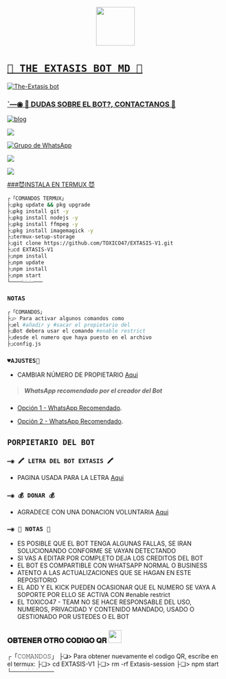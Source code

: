 <p align="center"> 
  <a href="https://github.com/TOXICO47"><img src="http://readme-typing-svg.herokuapp.com?font=mono&size=17&duration=4000&color=F7B11B&center=falso&vCenter=falso&lines=THE-EXTASIS-BOT-MD++%F0%9F%90%88;Gracias+por+visitar+este+repositorio.+%F0%9F%92%96" height="90px"
</p>

# `🧿 THE EXTASIS BOT MD 🔮`

<a href="#"><img title="The-Extasis bot" src="https://img.shields.io/badge/COMPATIBLE CON LA VERSIÓN MULTI DISPOSITIVOS DE WHATSAPP-red?colorA=%F77F48FF&colorB=%F77F48FF&style=for-the-badge">

### `—◉ 👑 DUDAS SOBRE EL BOT?, CONTACTANOS 👑


[![blog](https://img.shields.io/badge/Facebook-1877F2?style=for-the-badge&logo=facebook&logoColor=white)
](https://www.facebook.com/RENEALVARO47GITHUB?mibextid=ZbWKwL/)

<a href="http://wa.me/51987812647" target="blank"><img src="https://img.shields.io/badge/creador-25D366?style=for-the-badge&logo=whatsapp&logoColor=white" /></a>

[![Grupo de WhatsApp](https://img.shields.io/badge/GRUPO_OFICIAL_1-25D366?style=for-the-badge&logo=whatsapp&logoColor=white)](https://chat.whatsapp.com/HVS8bYYWJoiAcbm2yGMpB8/CG5ZPcJ22fL7QjNRzjguD0)

<a href="http://wa.me/51987812647" target="blank"><img src="https://img.shields.io/badge/EL_TOXICO47_CREADOR-25D366?style=for-the-badge&logo=whatsapp&logoColor=white" />

<a href="http://wa.me/51967239713" target="blank"><img src="https://img.shields.io/badge/࿇۝⃟⃢ ★†‡ALVARO2‡†★ ⃢ ⃟۝⃟࿇_♥️.1-25D366?style=for-the-badge&logo=whatsapp&logoColor=white" />



###😈INSTALA EN TERMUX 😈
```bash
┌「𝙲𝙾𝙼𝙰𝙽𝙳𝙾𝚂 𝚃𝙴𝚁𝙼𝚄𝚇」
├❏pkg update && pkg upgrade
├❏pkg install git -y
├❏pkg install nodejs -y
├❏pkg install ffmpeg -y
├❏pkg install imagemagick -y
├❏termux-setup-storage
├❏git clone https://github.com/TOXICO47/EXTASIS-V1.git
├❏cd EXTASIS-V1
├❏npm install
├❏npm update
├❏npm install
├❏npm start
└────ׂ─ׂ─ׂ─ׂ───
```
### `NOTAS`
```bash
┌「𝙲𝙾𝙼𝙰𝙽𝙳𝙾𝚂」
├❏> Para activar algunos comandos como 
├❏el #añadir y #sacar el propietario del 
├❏Bot debera usar el comando #enable restrict 
├❏desde el numero que haya puesto en el archivo 
├❏config.js

```

### `♥️AJUSTES🥰`
- CAMBIAR NÚMERO DE PROPIETARIO [Aqui](https://github.com/TOXICO47/EXTASIS-V1.git/blob/master/config.js)
> ##### WhatsApp recomendado por el creador del Bot
* [Opción 1 - WhatsApp Recomendado](https://www.mediafire.com/file/o80pni1rfi0n6zz/ʙᴜsͨɪͧɴᷨᴇͣs๋ᷡsͦ_V6_PRIMARIO.apk/file).

* [Opción 2 - WhatsApp Recomendado](https://www.mediafire.com/file/4kkiwpxvciabjf5/ʙᴜsͨɪͧɴᷨᴇͣs๋ᷡsͦ_V6_SECUNDARIO.apk/file).
## `PORPIETARIO DEL BOT` 



### `—◉ 🖍 LETRA DEL BOT EXTASIS 🖍`

- PAGINA USADA PARA LA LETRA [Aqui](https://smiley.cool/es/weirdmaker.php)
### `—◉ 💰 DONAR 💰`
- AGRADECE CON UNA DONACION VOLUNTARIA [Aqui](https://www.paypal.me/Moisesalvaro47)


### `—◉ 📝 NOTAS 📝`
- ES POSIBLE QUE EL BOT TENGA ALGUNAS FALLAS, SE IRAN SOLUCIONANDO CONFORME SE VAYAN DETECTANDO
- SI VAS A EDITAR POR COMPLETO DEJA LOS CREDITOS DEL BOT 
- EL BOT ES COMPARTIBLE CON WHATSAPP NORMAL O BUSINESS
- ATENTO A LAS ACTUALIZACIONES QUE SE HAGAN EN ESTE REPOSITORIO
- EL ADD Y EL KICK PUEDEN OCASIONAR QUE EL NUMERO SE VAYA A SOPORTE POR ELLO SE ACTIVA CON #enable restrict 
- EL TOXICO47 - TEAM NO SE HACE RESPONSABLE DEL USO, NUMEROS, PRIVACIDAD Y CONTENIDO MANDADO, USADO O GESTIONADO POR USTEDES O EL BOT

### 𝐎𝐁𝐓𝐄𝐍𝐄𝐑 𝐎𝐓𝐑𝐎 𝐂𝐎𝐃𝐈𝐆𝐎 𝐐𝐑 <img src="http://4.bp.blogspot.com/-mFQY5cKLkQ0/U0kwKQn5RzI/AAAAAAAADk0/FDOXxWZ9grU/s1600/QR-code-color.png" height="30px">
┌「𝙲𝙾𝙼𝙰𝙽𝙳𝙾𝚂」
├❏> Para obtener nuevamente el codigo QR, escribe en el termux:
├❏> cd EXTASIS-V1
├❏> rm -rf Extasis-session
├❏> npm start 
└────ׂ─ׂ─ׂ─ׂ───
